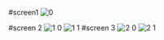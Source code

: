 #screen1
![0](https://github.com/user-attachments/assets/802a4c1f-d73f-4bc7-990f-93f03f7cd1e7)

#screen 2
![1 0](https://github.com/user-attachments/assets/59f08555-8ee3-4bc0-8f37-9b4c2e6602b1)
![1 1](https://github.com/user-attachments/assets/e8d442ff-5ab6-49aa-81fc-10c9064defc3)
#screen 3
![2 0](https://github.com/user-attachments/assets/faba2e43-efe8-4521-8a17-e706fb2c1f31)
![2 1](https://github.com/user-attachments/assets/bb156db0-f6ec-471f-acef-f1de4c56371f)
